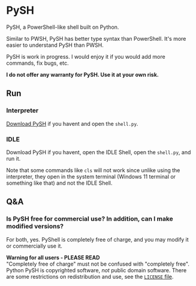 # PySH
PySH, a PowerShell-like shell built on Python.

Similar to PWSH, PySH has better type syntax than PowerShell. It's more easier to understand PySH than PWSH.

PySH is work in progress. I would enjoy it if you would add more commands, fix bugs, etc.

**I do not offer any warranty for PySH. Use it at your own risk.**
## Run
### Interpreter
[Download PySH](https://github.com/tyler887/python-pysh/releases) if you havent and open the `shell.py`.
### IDLE
Download PySH if you havent, open the IDLE Shell, open the `shell.py`, and run it.

Note that some commands like `cls` will not work since unlike using the interpreter, they open in the system terminal (Windows 11 terminal or something like that) and not the IDLE Shell.
## Q&A
### Is PySH free for commercial use? In addition, can I make modified versions?
For both, yes. PyShell is completely free of charge, and you may modify it or commercially use it.

**Warning for all users - PLEASE READ**<br />
<a name="copyright-warning"></a>
"Completely free of charge" must not be confused with "completely free". Python PySH is copyrighted software, *not* public domain software. There are some restrictions on redistribution and use, see the [`LICENSE` file](LICENSE).
